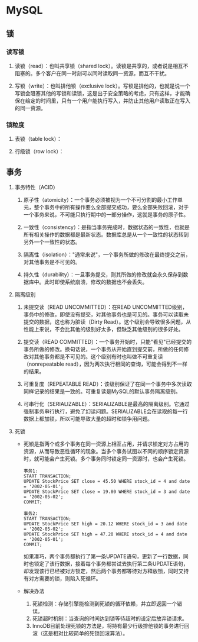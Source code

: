 # MySQL

## 锁
### 读写锁
1. 读锁（read）：也叫共享锁（shared lock）。读锁是共享的，或者说是相互不阻塞的。多个客户在同一时刻可以同时读取同一资源，而互不干扰。

2. 写锁（write）：也叫排他锁（exclusive lock）。写锁是排他的，也就是说一个写锁会阻塞其他的写锁和读锁，这是出于安全策略的考虑，只有这样，才能确保在给定的时间里，只有一个用户能执行写入，并防止其他用户读取正在写入的同一资源。

### 锁粒度
1. 表锁（table lock）：

2. 行级锁（row lock）：


## 事务
1. 事务特性（ACID）
   1. 原子性（atomicity）：一个事务必须被视为一个不可分割的最小工作单元，整个事务中的所有操作要么全部提交成功，要么全部失败回滚，对于一个事务来说，不可能只执行期中的一部分操作，这就是事务的原子性。

	2. 一致性（consistency）：是指当事务完成时，数据状态的一致性，也就是所有相关操作的数据都是最新状态。数据库总是从一个一致性的状态转到另外一个一致性的状态。

	3. 隔离性（isolation）："通常来说"，一个事务所做的修改在最终提交之前，对其他事务是不可见的。

   4. 持久性（durability）：一旦事务提交，则其所做的修改就会永久保存到数据库中。此时即使系统崩溃，修改的数据也不会丢失。
 
2. 隔离级别
	1. 未提交读（READ UNCOMMITTED）：在READ UNCOMMITTED级别，事务中的修改，即使没有提交，对其他事务也是可见的。事务可以读取未提交的数据，这也称为脏读（Dirty Read）。这个级别会导致很多问题，从性能上来说，不会比其他的级别好太多，但缺乏其他级别的很多好处。
 
	2. 提交读（READ COMMITTED）：一个事务开始时，只能"看见"已经提交的事务所做的修改。换句话说，一个事务从开始直到提交前，所做的任何修改对其他事务都是不可见的。这个级别有时也叫做不可重复读（nonrepeatable read），因为两次执行相同的查询，可能会得到不一样的结果。

	3. 可重复度（REPEATABLE READ）：该级别保证了在同一个事务中多次读取同样记录的结果是一致的。可重复读是MySQL的默认事务隔离级别。

	4. 可串行化（SERIALIZABLE）：SERIALIZABLE是最高的隔离级别。它通过强制事务串行执行，避免了幻读问题。SERIALIZABLE会在读取的每一行数据上都加锁，所以可能导致大量的超时和锁争用问题。

3. 死锁
	- 死锁是指两个或多个事务在同一资源上相互占用，并请求锁定对方占用的资源，从而导致恶性循环的现象。当多个事务试图以不同的顺序锁定资源时，就可能会产生死锁。多个事务同时锁定同一资源时，也会产生死锁。

		```
		事务1:
		START TRANSACTION;
		UPDATE StockPrice SET close = 45.50 WHERE stock_id = 4 and date = '2002-05-01';
		UPDATE StockPrice SET close = 19.80 WHERE stock_id = 3 and date = '2002-05-02';
		COMMIT;
		```
		
		```
		事务2:
		START TRANSACTION;
    	UPDATE StockPrice SET high = 20.12 WHERE stock_id = 3 and date = '2002-05-02';
    	UPDATE StockPrice SET high = 47.20 WHERE stock_id = 4 and date = '2002-05-01';
    	COMMIT;
		```
		如果凑巧，两个事务都执行了第一条UPDATE语句，更新了一行数据，同时也锁定了该行数据，接着每个事务都尝试去执行第二条UPDATE语句，却发现该行已经被对方锁定，然后两个事务都等待对方释放锁，同时又持有对方需要的锁，则陷入死循环。
		
	- 解决办法
		1. 死锁检测：存储引擎能检测到死锁的循环依赖，并立即返回一个错误。
		2. 死锁超时机制：当查询的时间达到锁等待超时的设定后放弃锁请求。
		3. InnoDB目前处理死锁的方法是，将持有最少行级排他锁的事务进行回滚（这是相对比较简单的死锁回滚算法）。